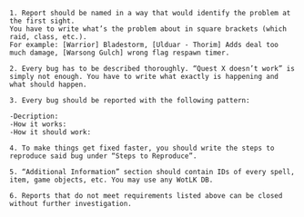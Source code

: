     1. Report should be named in a way that would identify the problem at the first sight.
    You have to write what’s the problem about in square brackets (which raid, class, etc.).
    For example: [Warrior] Bladestorm, [Ulduar - Thorim] Adds deal too much damage, [Warsong Gulch] wrong flag respawn timer.

    2. Every bug has to be described thoroughly. “Quest X doesn’t work” is simply not enough. You have to write what exactly is happening and what should happen.

    3. Every bug should be reported with the following pattern:
    
    -Decription:
    -How it works:
    -How it should work:

    4. To make things get fixed faster, you should write the steps to reproduce said bug under “Steps to Reproduce”.

    5. “Additional Information” section should contain IDs of every spell, item, game objects, etc. You may use any WotLK DB.

    6. Reports that do not meet requirements listed above can be closed without further investigation.
